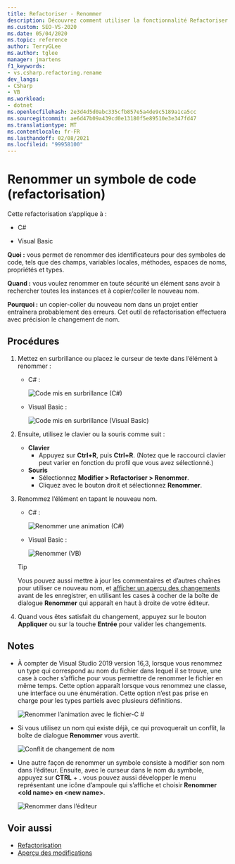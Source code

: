 ```yaml
---
title: Refactoriser - Renommer
description: Découvrez comment utiliser la fonctionnalité Refactoriser le changement de nom pour renommer des identificateurs de symboles de code, tels que des champs, des variables locales, des méthodes, des espaces de noms, des propriétés et des types.
ms.custom: SEO-VS-2020
ms.date: 05/04/2020
ms.topic: reference
author: TerryGLee
ms.author: tglee
manager: jmartens
f1_keywords:
- vs.csharp.refactoring.rename
dev_langs:
- CSharp
- VB
ms.workload:
- dotnet
ms.openlocfilehash: 2e3d4d5d0abc335cfb857e5a4de9c5189a1ca5cc
ms.sourcegitcommit: ae6d47b09a439cd0e13180f5e89510e3e347fd47
ms.translationtype: MT
ms.contentlocale: fr-FR
ms.lasthandoff: 02/08/2021
ms.locfileid: "99958100"
---
```

# <a name="rename-a-code-symbol-refactoring"></a>Renommer un symbole de code (refactorisation)

Cette refactorisation s’applique à :

- C#

- Visual Basic

**Quoi :** vous permet de renommer des identificateurs pour des symboles de code, tels que des champs, variables locales, méthodes, espaces de noms, propriétés et types.

**Quand :** vous voulez renommer en toute sécurité un élément sans avoir à rechercher toutes les instances et à copier/coller le nouveau nom.

**Pourquoi :** un copier-coller du nouveau nom dans un projet entier entraînera probablement des erreurs. Cet outil de refactorisation effectuera avec précision le changement de nom.

## <a name="how-to"></a>Procédures

1. Mettez en surbrillance ou placez le curseur de texte dans l’élément à renommer :

   - C# :

       ![Code mis en surbrillance (C#)](media/rename-highlight-cs.png)

   - Visual Basic :

       ![Code mis en surbrillance (Visual Basic)](media/rename-highlight-vb.png)

2. Ensuite, utilisez le clavier ou la souris comme suit :

   - **Clavier**
      - Appuyez sur **Ctrl+R**, puis **Ctrl+R**. (Notez que le raccourci clavier peut varier en fonction du profil que vous avez sélectionné.)
   - **Souris**
      - Sélectionnez **Modifier > Refactoriser > Renommer**.
      - Cliquez avec le bouton droit et sélectionnez **Renommer**.

3. Renommez l’élément en tapant le nouveau nom.

   - C# :

      ![Renommer une animation (C#)](media/rename-animated-cs.gif)

   - Visual Basic :

      ![Renommer (VB)](media/rename-rename-vb.png)

   > [!TIP]
   > Vous pouvez aussi mettre à jour les commentaires et d’autres chaînes pour utiliser ce nouveau nom, et [afficher un aperçu des changements](../../ide/preview-changes.md) avant de les enregistrer, en utilisant les cases à cocher de la boîte de dialogue **Renommer** qui apparaît en haut à droite de votre éditeur.

4. Quand vous êtes satisfait du changement, appuyez sur le bouton **Appliquer** ou sur la touche **Entrée** pour valider les changements.

## <a name="remarks"></a>Notes

- À compter de Visual Studio 2019 version 16,3, lorsque vous renommez un type qui correspond au nom du fichier dans lequel il se trouve, une case à cocher s’affiche pour vous permettre de renommer le fichier en même temps. Cette option apparaît lorsque vous renommez une classe, une interface ou une énumération. Cette option n’est pas prise en charge pour les types partiels avec plusieurs définitions.

   ![Renommer l’animation avec le fichier-C #](media/rename-with-file-animated-cs.gif)

- Si vous utilisez un nom qui existe déjà, ce qui provoquerait un conflit, la boîte de dialogue **Renommer** vous avertit.

   ![Conflit de changement de nom](media/rename-conflict-cs.png)

- Une autre façon de renommer un symbole consiste à modifier son nom dans l’éditeur. Ensuite, avec le curseur dans le nom du symbole, appuyez sur **CTRL** + **.** vous pouvez aussi développer le menu représentant une icône d’ampoule qui s’affiche et choisir **Renommer \<old name> en \<new name>**.

   ![Renommer dans l’éditeur](media/rename-with-editor-cs.png)

## <a name="see-also"></a>Voir aussi

- [Refactorisation](../refactoring-in-visual-studio.md)
- [Aperçu des modifications](../../ide/preview-changes.md)
